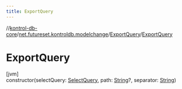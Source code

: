 ```yaml
---
title: ExportQuery
---
```

//[kontrol-db-core](../../../index.html)/[net.futureset.kontroldb.modelchange](../index.html)/[ExportQuery](index.html)/[ExportQuery](-export-query.html)



# ExportQuery



[jvm]\
constructor(selectQuery: [SelectQuery](../-select-query/index.html), path: [String](https://kotlinlang.org/api/latest/jvm/stdlib/kotlin/-string/index.html)?, separator: [String](https://kotlinlang.org/api/latest/jvm/stdlib/kotlin/-string/index.html))




